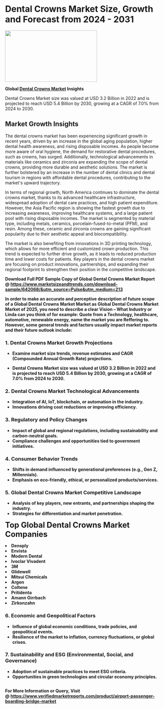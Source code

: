 <H1>Dental Crowns Market Size, Growth and Forecast from 2024 - 2031</H1><img class="aligncenter size-medium wp-image-584254" src="https://thirdeyenews.in/wp-content/uploads/2024/09/Global-Market-Research-300x168.jpeg" alt="" width="300" height="168" /><p><strong>Global&nbsp;<a href="https://www.marketsizeandtrends.com/download-sample/642068/&amp;utm_source=Pulse&amp;utm_medium=213">Dental Crowns Market</a> Insights</strong></p><p>Dental Crowns Market size was valued at USD 3.2 Billion in 2022 and is projected to reach USD 5.4 Billion by 2030, growing at a CAGR of 7.0% from 2024 to 2030.</p><p><h2>Market Growth Insights</h2> <p>The dental crowns market has been experiencing significant growth in recent years, driven by an increase in the global aging population, higher dental health awareness, and rising disposable incomes. As people become more aware of oral hygiene, the demand for restorative dental procedures, such as crowns, has surged. Additionally, technological advancements in materials like ceramics and zirconia are expanding the scope of dental crowns, providing more durable and aesthetic solutions. The market is further bolstered by an increase in the number of dental clinics and dental tourism in regions with affordable dental procedures, contributing to the market's upward trajectory.</p> <p><strong></strong></p> <p>In terms of regional growth, North America continues to dominate the dental crowns market, thanks to its advanced healthcare infrastructure, widespread adoption of dental care practices, and high patient expenditure. However, the Asia Pacific region is showing the fastest growth due to increasing awareness, improving healthcare systems, and a large patient pool with rising disposable incomes. The market is segmented by material type, including metals, ceramics, porcelain-fused-to-metal (PFM), and resin. Among these, ceramic and zirconia crowns are gaining significant popularity due to their aesthetic appeal and biocompatibility.</p> <p>The market is also benefiting from innovations in 3D printing technology, which allows for more efficient and customized crown production. This trend is expected to further drive growth, as it leads to reduced production time and lower costs for patients. Key players in the dental crowns market are focusing on product innovations, partnerships, and expanding their regional footprint to strengthen their position in the competitive landscape.</p> <p><strong></p><p><span class=""><strong>Download Full PDF Sample Copy of Global Dental Crowns Market Report</strong> @ <a href="https://www.marketsizeandtrends.com/download-sample/642068/&amp;utm_source=Pulse&amp;utm_medium=213" target="_blank">https://www.marketsizeandtrends.com/download-sample/642068/&amp;utm_source=Pulse&amp;utm_medium=213</a></span></p><p>In order to make an accurate and perceptive description of future scope of a Global&nbsp;Dental Crowns Market Market as Global&nbsp;Dental Crowns Market Market of 2025, you need to describe a clear Vision &ndash; What Industry or Linda can you think of for example: Quote from a Technology, healthcare, automotive, renewable energy, name the market you are Reffering to. However, some general trends and factors usually impact market reports and their future outlook include:</p><h3>1.&nbsp;<strong>Dental Crowns Market Growth Projections</strong></h3><ul><li>Examine market size trends, revenue estimates and CAGR (Compounded Annual Growth Rate) projections.</li><li><p>Dental Crowns Market size was valued at USD 3.2 Billion in 2022 and is projected to reach USD 5.4 Billion by 2030, growing at a CAGR of 7.0% from 2024 to 2030.</p></li></ul><h3>2.&nbsp;<strong>Dental Crowns Market Technological Advancements</strong></h3><ul><li>Integration of AI, IoT, blockchain, or automation in the industry.</li><li>Innovations driving cost reductions or improving efficiency.</li></ul><h3>3.&nbsp;<strong>Regulatory and Policy Changes</strong></h3><ul><li>Impact of global and regional regulations, including sustainability and carbon-neutral goals.</li><li>Compliance challenges and opportunities tied to government initiatives.</li></ul><h3>4.&nbsp;<strong>Consumer Behavior Trends</strong></h3><ul><li>Shifts in demand influenced by generational preferences (e.g., Gen Z, Millennials).</li><li>Emphasis on eco-friendly, ethical, or personalized products/services.</li></ul><h3>5.&nbsp;<strong>Global Dental Crowns Market Competitive Landscape</strong></h3><ul><li>Analysis of key players, new entrants, and partnerships shaping the industry.</li><li>Strategies for differentiation and market penetration.</li></ul><p data-pm-slice="1 1 []"><span style="color: inherit; font-family: inherit; font-size: 25px;">Top Global Dental Crowns Market Companies</span></p><div class="" data-test-id=""><p><li>Densply</li><li> Envista</li><li> Modern Dental</li><li> Ivoclar Vivadent</li><li> 3M</li><li> Glidewell</li><li> Mitsui Chemicals</li><li> Argen</li><li> Coltene</li><li> Pritidenta</li><li> Amann Girrbach</li><li> Zirkonzahn</li></p></div><h3>6.&nbsp;<strong>Economic and Geopolitical Factors</strong></h3><ul><li>Influence of global economic conditions, trade policies, and geopolitical events.</li><li>Resilience of the market to inflation, currency fluctuations, or global crises.</li></ul><h3>7.&nbsp;<strong>Sustainability and ESG (Environmental, Social, and Governance)</strong></h3><ul><li>Adoption of sustainable practices to meet ESG criteria.</li><li>Opportunities in green technologies and circular economy principles.</li></ul><h2><strong style="font-size: 14px;">For More Information or Query, Visit @&nbsp;</strong><a style="background-color: #ffffff; font-size: 14px;" href="https://www.marketsizeandtrends.com/report/dental-crowns-market/" target="_blank">https://www.verifiedmarketreports.com/product/airport-passenger-boarding-bridge-market</a></h2>
